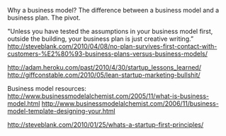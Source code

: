 Why a business model?
The difference between a business model and a business plan.
The pivot.

"Unless you have tested the assumptions in your business model first, outside the building, your business plan is just creative writing.”
http://steveblank.com/2010/04/08/no-plan-survives-first-contact-with-customers-%E2%80%93-business-plans-versus-business-models/

http://adam.heroku.com/past/2010/4/30/startup_lessons_learned/
http://giffconstable.com/2010/05/lean-startup-marketing-bullshit/

Business model resources:
http://www.businessmodelalchemist.com/2005/11/what-is-business-model.html
http://www.businessmodelalchemist.com/2006/11/business-model-template-designing-your.html

http://steveblank.com/2010/01/25/whats-a-startup-first-principles/
